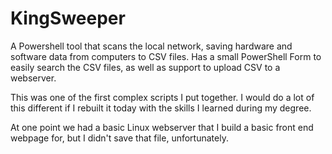# KingSweeper
A Powershell tool that scans the local network, saving hardware and software data from computers to CSV files. Has a small PowerShell Form to easily search the CSV files, as well as support to upload CSV to a webserver.

This was one of the first complex scripts I put together. I would do a lot of this different if I rebuilt it today with the skills I learned during my degree.

At one point we had a basic Linux webserver that I build a basic front end webpage for, but I didn't save that file, unfortunately.
